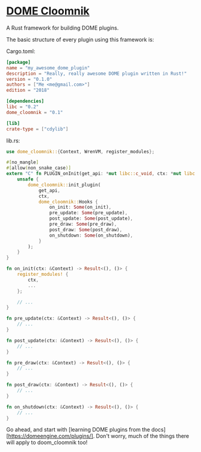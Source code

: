 # [DOME Cloomnik](https://docs.rs/dome_cloomnik)

A Rust framework for building DOME plugins.

The basic structure of every plugin using this framework is:

Cargo.toml:

```toml
[package]
name = "my_awesome_dome_plugin"
description = "Really, really awesome DOME plugin written in Rust!"
version = "0.1.0"
authors = ["Me <me@gmail.com>"]
edition = "2018"

[dependencies]
libc = "0.2"
dome_cloomnik = "0.1"

[lib]
crate-type = ["cdylib"]
```

lib.rs:

```rust
use dome_cloomnik::{Context, WrenVM, register_modules};

#[no_mangle]
#[allow(non_snake_case)]
extern "C" fn PLUGIN_onInit(get_api: *mut libc::c_void, ctx: *mut libc::c_void) => libc::c_int {
    unsafe {
        dome_cloomnik::init_plugin(
            get_api,
            ctx,
            dome_cloomnik::Hooks {
                on_init: Some(on_init),
                pre_update: Some(pre_update),
                post_update: Some(post_update),
                pre_draw: Some(pre_draw),
                post_draw: Some(post_draw),
                on_shutdown: Some(on_shutdown),
            }
        );
    }
}

fn on_init(ctx: &Context) -> Result<(), ()> {
    register_modules! {
        ctx,
        ...
    };

    // ...
}

fn pre_update(ctx: &Context) -> Result<(), ()> {
    // ...
}

fn post_update(ctx: &Context) -> Result<(), ()> {
    // ...
}

fn pre_draw(ctx: &Context) -> Result<(), ()> {
    // ...
}

fn post_draw(ctx: &Context) -> Result<(), ()> {
    // ...
}

fn on_shutdown(ctx: &Context) -> Result<(), ()> {
    // ...
}
```

Go ahead, and start with [learning DOME plugins from the docs][https://domeengine.com/plugins/].
Don't worry, much of the things there will apply to doom_cloomnik too!
